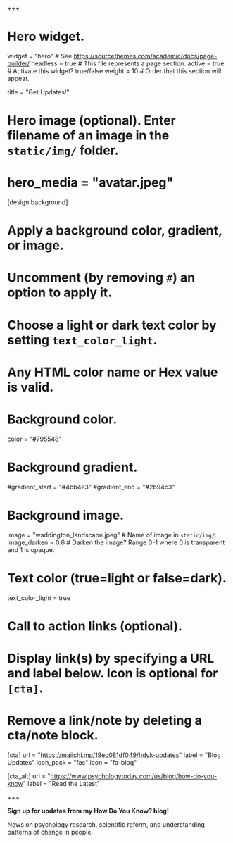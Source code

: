 +++
# Hero widget.
widget = "hero"  # See https://sourcethemes.com/academic/docs/page-builder/
headless = true  # This file represents a page section.
active = true  # Activate this widget? true/false
weight = 10  # Order that this section will appear.

title = "Get Updates!"

# Hero image (optional). Enter filename of an image in the `static/img/` folder.
# hero_media = "avatar.jpeg"

[design.background]
  # Apply a background color, gradient, or image.
  #   Uncomment (by removing `#`) an option to apply it.
  #   Choose a light or dark text color by setting `text_color_light`.
  #   Any HTML color name or Hex value is valid.

  # Background color.
  color = "#795548"

  # Background gradient.
  #gradient_start = "#4bb4e3"
  #gradient_end = "#2b94c3"

  # Background image.
  image = "waddington_landscape.jpeg"  # Name of image in `static/img/`.
  image_darken = 0.6  # Darken the image? Range 0-1 where 0 is transparent and 1 is opaque.

  # Text color (true=light or false=dark).
  text_color_light = true

# Call to action links (optional).
#   Display link(s) by specifying a URL and label below. Icon is optional for `[cta]`.
#   Remove a link/note by deleting a cta/note block.
[cta]
  url = "https://mailchi.mp/19ec081df049/hdyk-updates"
  label = "Blog Updates"
  icon_pack = "fas"
  icon = "fa-blog"

[cta_alt]
  url = "https://www.psychologytoday.com/us/blog/how-do-you-know"
  label = "Read the Latest"

+++

**Sign up for updates from my __How Do You Know?__ blog!**

News on psychology research, scientific reform, and understanding patterns of change in people.
